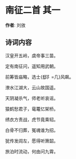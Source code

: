 # 南征二首  其一

**作者**: 刘攽

## 诗词内容

汉皇开五岭，虞帝事三苗。

定有南征问，遥知用武朝。

前筹皆庙略，选士{郄阝=几}风飙。

潦水江湖大，云山故国遥。

天阴凝杀气，师老听哀谣。

猿鹤愁君子，鼋鼍忆架桥。

绣衣方责战，虎节竟乘轺。

白骨不归葬，冤魂谁为招。

犹传发闾左，愿得听箫韶。

旅泊时流动，何由问九霄。

